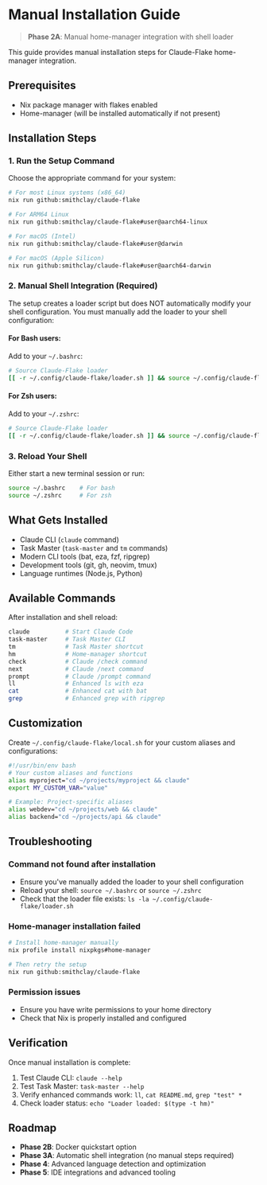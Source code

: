 # Manual Installation Guide

> **Phase 2A**: Manual home-manager integration with shell loader

This guide provides manual installation steps for Claude-Flake home-manager integration.

## Prerequisites

- Nix package manager with flakes enabled
- Home-manager (will be installed automatically if not present)

## Installation Steps

### 1. Run the Setup Command

Choose the appropriate command for your system:

```bash
# For most Linux systems (x86_64)
nix run github:smithclay/claude-flake

# For ARM64 Linux
nix run github:smithclay/claude-flake#user@aarch64-linux

# For macOS (Intel)
nix run github:smithclay/claude-flake#user@darwin

# For macOS (Apple Silicon)
nix run github:smithclay/claude-flake#user@aarch64-darwin
```

### 2. Manual Shell Integration (Required)

The setup creates a loader script but does NOT automatically modify your shell configuration. 
You must manually add the loader to your shell configuration:

#### For Bash users:
Add to your `~/.bashrc`:
```bash
# Source Claude-Flake loader
[[ -r ~/.config/claude-flake/loader.sh ]] && source ~/.config/claude-flake/loader.sh
```

#### For Zsh users:
Add to your `~/.zshrc`:
```bash
# Source Claude-Flake loader
[[ -r ~/.config/claude-flake/loader.sh ]] && source ~/.config/claude-flake/loader.sh
```

### 3. Reload Your Shell

Either start a new terminal session or run:
```bash
source ~/.bashrc    # For bash
source ~/.zshrc     # For zsh
```

## What Gets Installed

- Claude CLI (`claude` command)
- Task Master (`task-master` and `tm` commands)
- Modern CLI tools (bat, eza, fzf, ripgrep)
- Development tools (git, gh, neovim, tmux)
- Language runtimes (Node.js, Python)

## Available Commands

After installation and shell reload:
```bash
claude          # Start Claude Code
task-master     # Task Master CLI
tm              # Task Master shortcut
hm              # Home-manager shortcut
check           # Claude /check command
next            # Claude /next command
prompt          # Claude /prompt command
ll              # Enhanced ls with eza
cat             # Enhanced cat with bat
grep            # Enhanced grep with ripgrep
```

## Customization

Create `~/.config/claude-flake/local.sh` for your custom aliases and configurations:
```bash
#!/usr/bin/env bash
# Your custom aliases and functions
alias myproject="cd ~/projects/myproject && claude"
export MY_CUSTOM_VAR="value"

# Example: Project-specific aliases
alias webdev="cd ~/projects/web && claude"
alias backend="cd ~/projects/api && claude"
```

## Troubleshooting

### Command not found after installation
- Ensure you've manually added the loader to your shell configuration
- Reload your shell: `source ~/.bashrc` or `source ~/.zshrc`
- Check that the loader file exists: `ls -la ~/.config/claude-flake/loader.sh`

### Home-manager installation failed
```bash
# Install home-manager manually
nix profile install nixpkgs#home-manager

# Then retry the setup
nix run github:smithclay/claude-flake
```

### Permission issues
- Ensure you have write permissions to your home directory
- Check that Nix is properly installed and configured

## Verification

Once manual installation is complete:
1. Test Claude CLI: `claude --help`
2. Test Task Master: `task-master --help`
3. Verify enhanced commands work: `ll`, `cat README.md`, `grep "test" *`
4. Check loader status: `echo "Loader loaded: $(type -t hm)"`

## Roadmap

- **Phase 2B**: Docker quickstart option
- **Phase 3A**: Automatic shell integration (no manual steps required)
- **Phase 4**: Advanced language detection and optimization
- **Phase 5**: IDE integrations and advanced tooling